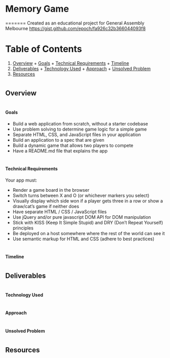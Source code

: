 # Memory Game
=======
Created as an educational project for General Assembly Melbourne
https://gist.github.com/epoch/fa926c32b366044093f8

# Table of Contents
  1. [Overview](#overview)
    + [Goals](#goals)
    + [Technical Requirements](#technical-requirements)
    + [Timeline](#timeline)
  2. [Deliverables](#deliverables)
    + [Technology Used](#technology-used)
    + [Approach](#approach)
    + [Unsolved Problem](#unsolved-problem)
  3. [Resources](#resources)

  
# <a id="overview"></a>
## Overview

# <a id="goals"></a>
#### Goals
* Build a web application from scratch, without a starter codebase
* Use problem solving to determine game logic for a simple game
* Separate HTML, CSS, and JavaScript files in your application
* Build an application to a spec that are given
* Build a dynamic game that allows two players to compete
* Have a README.md file that explains the app

# <a id="technical-requirements"></a>
#### Technical Requirements
Your app must:
* Render a game board in the browser
* Switch turns between X and O (or whichever markers you select) 
* Visually display which side won if a player gets three in a row or show a draw/cat’s game if neither does
* Have separate HTML / CSS / JavaScript files
* Use jQuery and/or pure javascript DOM API for DOM manipulation
* Stick with KISS (Keep It Simple Stupid) and DRY (Don’t Repeat Yourself) principles
* Be deployed on a host somewhere where the rest of the world can see it
* Use semantic markup for HTML and CSS (adhere to best practices)

# <a id="timeline"></a>
#### Timeline

# <a id="deliverables"></a>
## Deliverables

# <a id="technology-used"></a>
#### Technology Used

# <a id="approach"></a>
#### Approach

# <a id="unsolved-problem"></a>
#### Unsolved Problem


# <a id="resource"></a>
## Resources
